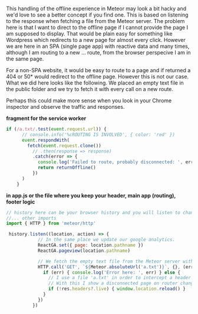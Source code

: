This handling of the offline experience in Meteor may look a bit hacky and we'd love to see a better concept if you find one.
This is based on listening to the response when fetching a file from the Meteor server. The problem here is that I want to direct to the offline page if I cannot provide the page I am supposed to display. That would be plain easy for something like Wordpress which redirects to a new page for almost every click. However we are here in an SPA (single page app) with reactive data and many times, although I am routing to a new ... route, from the browser perspecive I am in the same page.

For a non-SPA website, it would be easy to route to a page and if returned a 404 or 50* would redirect to the offline page. However this is not our case. What we did here looks like the following. We placed an empty text file in the public folder and we try to fetch it with every call on a new route.

Perhaps this could make more sense when you look in your Chrome inspector and observe the traffic and responses.

**fragment for the service worker**
```javascript
if (/a.txt/.test(event.request.url)) {
      // console.info('%cROUTING IS INVOLVED', { color: 'red' })
      event.respondWith(
        fetch(event.request.clone())
          // .then(response => response)
          .catch(error => {
            console.log('Failed to route, probably disconnected: ', error)
            return returnOffline()
          })
      )
    }
```

**in app.js or the file where you keep your header, main app (routing), footer logic**

```javascript
// history here can be your browser history and you will listen to changes in URL.
//... other imports 
import { HTTP } from 'meteor/http'

 history.listen((location, action) => {
            // In the same place we update our google analytics.
            ReactGA.set({ page: location.pathname })
            ReactGA.pageview(location.pathname)

            // We fetch the empty text file from the Meteor server with every change in URL.
            HTTP.call('GET', `${Meteor.absoluteUrl('a.txt')}`, {}, (err, res) => {
              if (err) { console.log('Error here: ', err) } else {
                // I use a file 'a.txt' in order to intercept a header present for every route change.
                // With this I show a disconnected page on router change. My service worker can show a offline page only on a reload/refresh of page.
                if (!res.headers?.live) { window.location.reload() }
              }
            })
          })


